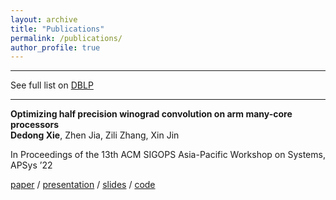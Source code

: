 ```yaml
---
layout: archive
title: "Publications"
permalink: /publications/
author_profile: true
---
```


<script async defer src="https://buttons.github.io/buttons.js"></script>

---
See full list on [DBLP](https://dblp.org/pid/328/0339.html)  

---
**Optimizing half precision winograd convolution on arm many-core
processors**  
**Dedong Xie**, Zhen Jia, Zili Zhang, Xin Jin

In Proceedings of the 13th ACM SIGOPS Asia-Pacific Workshop on Systems, APSys ’22

[paper](https://dl.acm.org/doi/10.1145/3546591.3547529)
/ [presentation](https://drive.google.com/file/d/1ORxEp1757ryRkBKi0_n2Xf5hA5iQAEOQ/view)
/ [slides](https://docs.google.com/presentation/d/1ibfGc3yWNl4SP4UOipCfzmaHFQHd5lpF/edit#slide=id.p1)
/ [code](https://github.com/ddxxdd-code/nd_winograd_arm_neon)

